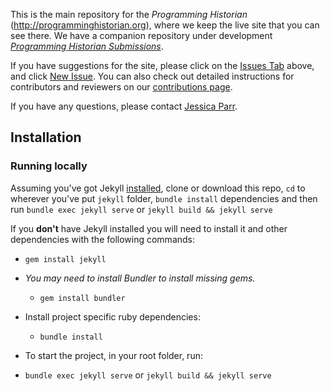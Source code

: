 This is the main repository for the _Programming Historian_ (<http://programminghistorian.org>), where we keep the live site that you can see there. We have a companion repository under development [_Programming Historian Submissions_](https://github.com/programminghistorian/ph-submissions).

If you have suggestions for the site, please click on the [Issues Tab](https://github.com/programminghistorian/jekyll/issues) above, and click [New Issue](https://github.com/programminghistorian/jekyll/issues/new). You can also check out detailed instructions for contributors and reviewers on our [contributions page](http://programminghistorian.org/contribute).

If you have any questions, please contact [Jessica Parr](mailto:jarr1129@gmail.com).


## Installation
### Running locally
Assuming you've got Jekyll [installed](https://jekyllrb.com/docs/installation/), clone or download this repo, `cd` to wherever you've put `jekyll` folder, `bundle install` dependencies and then run `bundle exec jekyll serve` or `jekyll build && jekyll serve`


If you **don't** have Jekyll installed you will need to install it and other dependencies with the following commands:

- `gem install jekyll`

- *You may need to install Bundler to install missing gems.*

  - `gem install bundler`

- Install project specific ruby dependencies: 
  - `bundle install`

- To start the project, in your root folder, run:

 - `bundle exec jekyll serve` or `jekyll build && jekyll serve`


